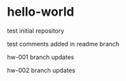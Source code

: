 # hello-world
test initial repository

test comments added in readme branch

hw-001 branch updates

hw-002 branch updates
